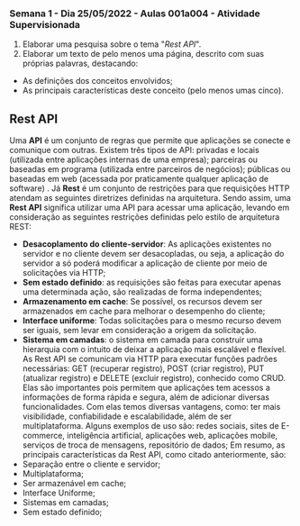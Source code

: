 ### Semana 1 - Dia 25/05/2022 - Aulas 001a004 - Atividade Supervisionada


1. Elaborar uma pesquisa sobre o tema "_Rest API_".
2. Elaborar um texto de pelo menos uma página, descrito com suas próprias palavras, destacando:
* As definições dos conceitos envolvidos;
* As principais características deste conceito (pelo menos umas cinco).



## **Rest API**

Uma **API** é um conjunto de regras que permite que aplicações se conecte e comunique com outras. Existem três tipos de API: privadas e locais (utilizada entre aplicações internas de uma empresa); parceiras ou baseadas em programa (utilizada entre parceiros de negócios); públicas ou baseadas em web (acessada por praticamente qualquer aplicação de software) .
Já **Rest** é um conjunto de restrições para que requisições HTTP atendam as seguintes diretrizes definidas na arquitetura. Sendo assim, uma **Rest API** significa utilizar uma API para acessar uma aplicação, levando em consideração as seguintes restrições definidas pelo estilo de arquitetura REST:
* **Desacoplamento do cliente-servidor**: As aplicações existentes no servidor e no cliente devem ser desacopladas, ou seja, a aplicação do servidor a só poderá modificar a aplicação de cliente por meio de solicitações via HTTP;
* **Sem estado definido**: as requisições são feitas para executar apenas uma determinada ação, são realizadas de forma independentes;
* **Armazenamento em cache**: Se possível, os recursos devem ser armazenados em cache para melhorar o desempenho do cliente;
* **Interface uniforme**: Todas solicitações para o mesmo recurso devem ser iguais, sem levar em consideração a origem da solicitação.
* **Sistema em camadas**: o sistema em camada para construir uma hierarquia com o intuito de deixar a aplicação mais escalável e flexível.
As Rest API se comunicam via HTTP para executar funções padrões necessárias: GET (recuperar registro), POST (criar registro), PUT (atualizar registro) e DELETE (excluir registro), conhecido como CRUD. 
Elas são importantes pois permitem que aplicações tem acessos a informações de forma rápida e segura, além de adicionar diversas funcionalidades. Com elas temos diversas vantagens, como: ter mais visibilidade, confiabilidade e escalabilidade, além de ser multiplataforma. Alguns exemplos de uso são: redes sociais, sites de E-commerce, inteligência artificial, aplicações web, aplicações mobile, serviços de troca de mensagens, repositório de dados;
Em resumo, as principais características da Rest API, como citado anteriormente, são: 
* Separação entre o cliente e servidor;
* Multiplataforma;
* Ser armazenável em cache;
* Interface Uniforme;
* Sistemas em camadas;
* Sem estado definido;


